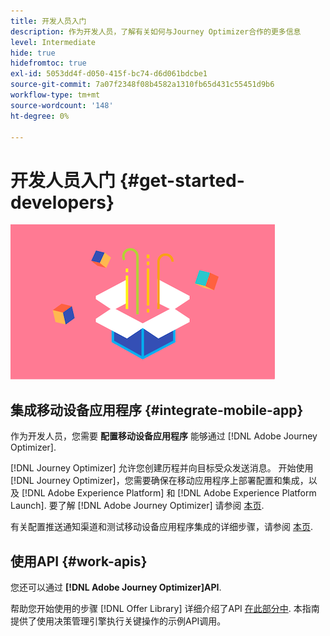 ```yaml
---
title: 开发人员入门
description: 作为开发人员，了解有关如何与Journey Optimizer合作的更多信息
level: Intermediate
hide: true
hidefromtoc: true
exl-id: 5053dd4f-d050-415f-bc74-d6d061bdcbe1
source-git-commit: 7a07f2348f08b4582a1310fb65d431c55451d9b6
workflow-type: tm+mt
source-wordcount: '148'
ht-degree: 0%

---
```


# 开发人员入门 {#get-started-developers}

![开发人员](assets/do-not-localize/user-3.png)

## 集成移动设备应用程序 {#integrate-mobile-app}

作为开发人员，您需要 **配置移动设备应用程序** 能够通过 [!DNL Adobe Journey Optimizer].

[!DNL Journey Optimizer] 允许您创建历程并向目标受众发送消息。 开始使用 [!DNL Journey Optimizer]，您需要确保在移动应用程序上部署配置和集成，以及 [!DNL Adobe Experience Platform] 和 [!DNL Adobe Experience Platform Launch]. 要了解 [!DNL Adobe Journey Optimizer] 请参阅 [本页](../../messages/push-gs.md).

有关配置推送通知渠道和测试移动设备应用程序集成的详细步骤，请参阅 [本页](../../messages/push-configuration.md).

## 使用API {#work-apis}

您还可以通过 **[!DNL Adobe Journey Optimizer]API**.

帮助您开始使用的步骤 [!DNL Offer Library] 详细介绍了API [在此部分中](../../offers/api-reference/getting-started.md). 本指南提供了使用决策管理引擎执行关键操作的示例API调用。
